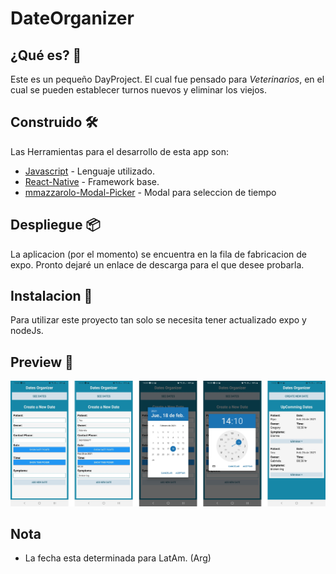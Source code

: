 # DateOrganizer

## ¿Qué es? 🚀

Este es un pequeño DayProject. El cual fue pensado para _Veterinarios_, en el cual se pueden establecer turnos nuevos y eliminar los viejos.

## Construido 🛠️

Las Herramientas para el desarrollo de esta app son:

- [Javascript](https://www.javascript.com/) - Lenguaje utilizado.
- [React-Native](https://reactnative.dev/) - Framework base.
- [mmazzarolo-Modal-Picker](https://github.com/mmazzarolo/react-native-modal-datetime-picker) - Modal para seleccion de tiempo

## Despliegue 📦

La aplicacion (por el momento) se encuentra en la fila de fabricacion de expo. Pronto dejaré un
enlace de descarga para el que desee probarla.

## Instalacion 🔧

Para utilizar este proyecto tan solo se necesita tener actualizado expo y nodeJs.

## Preview 📄
<p align='left'>
    <img src='https://github.com/JavierCaroelli/DateOrganizer/blob/master/assets/preview.jpeg' >
</p>

## Nota
  - La fecha esta determinada para LatAm. (Arg)
